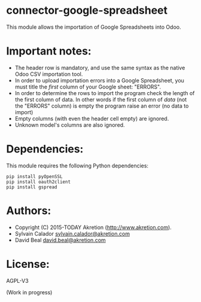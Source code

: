 # connector-google-spreadsheet

This module allows the importation of Google Spreadsheets into Odoo.

Important notes:
================
- The header row is mandatory, and use the same syntax as
  the native Odoo CSV importation tool.
- In order to upload importation errors into a Google Spreadsheet,
  you must title the *first* column of your Google sheet: "ERRORS".
- In order to determine the rows to import the program check the length
  of the first column of data. In other words if the first column of
  *data* (not the "ERRORS" column) is empty the program raise an error
  (no data to import)
- Empty columns (with even the header cell empty) are ignored.
- Unknown model's columns are also ignored.

Dependencies:
=============

This module requires the following Python dependencies:

    pip install pyOpenSSL
    pip install oauth2client
    pip install gspread

Authors:
========
- Copyright (C) 2015-TODAY Akretion (http://www.akretion.com).
- Sylvain Calador <sylvain.calador@akretion.com>
- David Beal <david.beal@akretion.com>

License:
========
AGPL-V3

(Work in progress)

